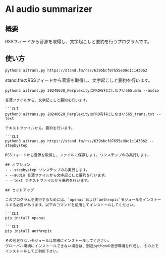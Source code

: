 # AI audio summarizer

## 概要
RSSフィードから音源を取得し、文字起こしと要約を行うプログラムです。

## 使い方
```CLI
python3 aitrans.py https://stand.fm/rss/639bbcf87655e00c1c1430b2
```

stand.fmのRSSフィードから音源を取得し、文字起こしと要約を行います。

```CLI
python3 aitrans.py 20240628_PerplexityはPRO有料にしなさい565.m4a --audio

音源ファイルから、文字起こしと要約を行います。

```CLI
python3 aitrans.py 20240628_PerplexityはPRO有料にしなさい565_trans.txt --text

テキストファイルから、要約を行います。

```CLI
python3 aitrans.py https://stand.fm/rss/639bbcf87655e00c1c1430b2 --stepbystep

RSSフィードから音源を取得し、ファイルに保存します。ワンステップのみ実行します。

## オプション
- --stepbystep ワンステップのみ実行します。
- --audio 音源ファイルから文字起こしと要約を行います。
- --text テキストファイルから要約を行います。

## セットアップ

このプログラムを実行するためには、`openai`および`anthropic`モジュールをインストールする必要があります。以下のコマンドを使用してインストールしてください。

```CLI
pip install openai

```CLI
pip install anthropic

その他足りないモジュールは同様にインストールしてください。
グローバル環境にインストールできない場合は、別途pythonの仮想環境を作成し、その上でインストールしてご利用下さい。

